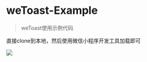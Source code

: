 # weToast-Example
> weToast使用示例代码

直接clone到本地，然后使用微信小程序开发工具加载即可

![](https://raw.githubusercontent.com/safe-dog/weToast/master/screenshots/screen.png)